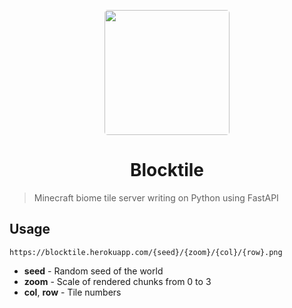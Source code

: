 <p  align="center"><a  href="https://github.com/rmdlv/blocktile"><img  src="https://i.imgur.com/3LY2aw6.png"  width="200px"  style="display: inline-block; border-radius: 5px"></a></p>
<h1  align="center">Blocktile</h1>

> Minecraft biome tile server writing on Python using FastAPI
## Usage
```
https://blocktile.herokuapp.com/{seed}/{zoom}/{col}/{row}.png
```
- **seed** - Random seed of the world
- **zoom** - Scale of rendered chunks from 0 to 3
- **col**, **row** - Tile numbers
